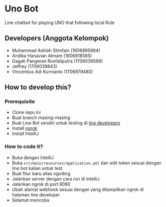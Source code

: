 # Uno Bot

Line chatbot for playing UNO that following local Rule

## Developers (Anggota Kelompok)

- Muhammad Ashlah Shinfain      (1606895884)
- Andika Hanavian Atmam         (1606918585)
- Gagah Pangeran Rosfatiputra   (1706039566)
- Jeffrey                       (1706039843)
- Vincentius Adi Kurnianto      (1706979480)

## How to develop this?

### Prerequisite

- Clone repo ini
- Buat branch masing-masing
- Buat Line Bot sendiri untuk testing di [line developers](https://developers.line.biz/en/)
- Install [ngrok](https://ngrok.com/)
- Install IntelliJ


### How to code it?

- Buka dengan IntelliJ
- Buka `src/main/resources/application.yml` dan edit token sesuai dengan line bot kalian untuk test.
- Buat fitur baru alias ngoding
- Jalankan server dengan cara run di IntelliJ
- Jalankan ngrok di port 8080
- Ubah alamat webhook sesuai dengan yang ditampilkan ngrok di halaman line developer
- Selamat mencoba


